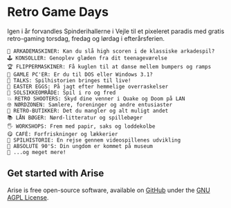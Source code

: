 <!-- BEGIN ARISE ------------------------------
Title:: "Retro Game Days"

Author:: "Retro Game Days"
Description:: "Retro Game Days er en fejring af spilhistorie og spilkultur i uge 42"
Language:: "dk"
Thumbnail:: "arise-icon.png"
Published Date:: "2025-05-02"
Modified Date:: "2025-05-02"

content_header:: "false"
rss_hide:: "true"
---- END ARISE \\ DO NOT MODIFY THIS LINE ---->

# Retro Game Days

Igen i år forvandles Spinderihallerne i Vejle til et pixeleret paradis med gratis retro-gaming torsdag, fredag og lørdag i efterårsferien.️

```
👾 ARKADEMASKINER: Kan du slå high scoren i de klassiske arkadespil? 
🕹️ KONSOLLER: Genoplev glæden fra dit teenageværelse 
🏆 FLIPPERMASKINER: Få kuglen til at danse mellem bumpers og ramps 
💾 GAMLE PC'ER: Er du til DOS eller Windows 3.1?
🎤 TALKS: Spilhistorien bringes til live!
🥚 EASTER EGGS: På jagt efter hemmelige overraskelser
🌻 SOLSIKKEOMRÅDE: Spil i ro og fred
💥 RETRO SHOOTERS: Skyd dine venner i Quake og Doom på LAN
🤓 NØRDZONEN: Samlere, foreninger og andre entusiaster 
🛒 RETRO-BUTIKKER: Det du mangler og alt muligt andet
📚 LÅN BØGER: Nørd-litteratur og spillebøger
️️🖐️ WORKSHOPS: Frem med papir, saks og loddekolbe
😋 CAFÈ: Forfriskninger og lækkerier
📜 SPILHISTORIE: En rejse gennem videospillenes udvikling
🎱 ABSOLUTE 90'S: Din ungdom er kommet på museum
🎁 ...og meget mere!
```

## Get started with Arise

Arise is free open-source software, available on [GitHub](https://github.com/spectrasecure/arise) under the [GNU AGPL License](https://www.gnu.org/licenses/agpl-3.0.en.html).
